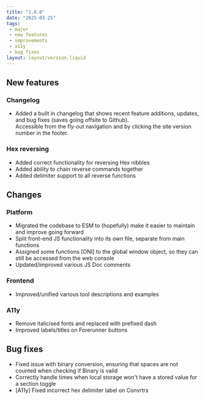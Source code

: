 ```yaml
---
title: "2.0.0"
date: "2025-03-25"
tags: 
 - major
 - new features
 - improvements
 - a11y
 - bug fixes
layout: layout/version.liquid
---
```

## New features
### Changelog
- Added a built in changelog that shows recent feature additions, updates, and bug fixes (saves going offsite to Github).  
Accessible from the fly-out navigation and by clicking the site version number in the footer.
### Hex reversing
- Added correct functionality for reversing Hex nibbles
- Added ability to chain reverse commands together
- Added delimiter support to all reverse functions

## Changes
### Platform
- Migrated the codebase to ESM to (hopefully) make it easier to maintain and improve going forward
- Split front-end JS functionality into its own file, separate from main functions
- Assigned some functions [ONI] to the global window object, so they can still be accessed from the web console
- Updated/improved various JS Doc comments
### Frontend
- Improved/unified various tool descriptions and examples
### A11y
- Remove italicised fonts and replaced with prefixed dash
- Improved labels/titles on Forerunner buttons

## Bug fixes
- Fixed issue with binary conversion, ensuring that spaces are not counted when checking if Binary is valid
- Correctly handle times when local storage won't have a stored value for a section toggle
- [A11y] Fixed incorrect hex delimiter label on Convrtrs
